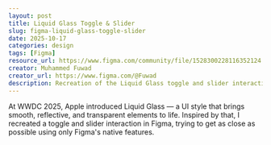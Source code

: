 ```yaml
---
layout: post
title: Liquid Glass Toggle & Slider
slug: figma-liquid-glass-toggle-slider
date: 2025-10-17
categories: design
tags: [Figma]
resource_url: https://www.figma.com/community/file/1528300228116352124
creator: Muhammed Fuwad
creator_url: https://www.figma.com/@Fuwad
description: Recreation of the Liquid Glass toggle and slider interaction in Figma.
---
```


At WWDC 2025, Apple introduced Liquid Glass — a UI style that brings smooth, reflective, and transparent elements to life. Inspired by that, I recreated a toggle and slider interaction in Figma, trying to get as close as possible using only Figma's native features.